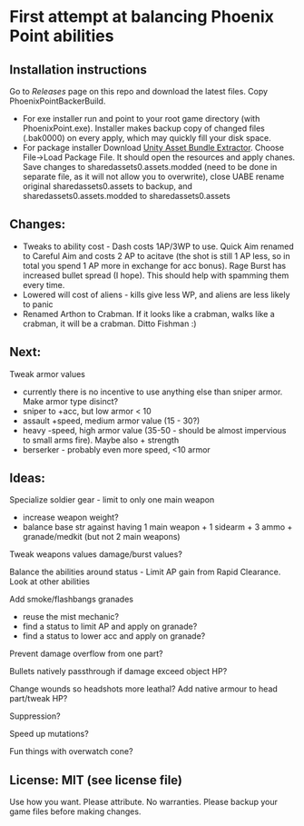 # First attempt at balancing Phoenix Point abilities

## Installation instructions

Go to _Releases_ page on this repo and download the latest files. Copy PhoenixPointBackerBuild. 

* For exe installer run and point to your root game directory (with PhoenixPoint.exe). Installer makes backup copy of changed files (.bak0000) on every apply, which may quickly fill your disk space. 
* For package installer Download [Unity Asset Bundle Extractor](https://github.com/DerPopo/UABE). Choose File->Load Package File. It should open the resources and apply chanes. Save changes to sharedassets0.assets.modded (need to be done in separate file, as it will not allow you to overwrite), close UABE rename original sharedassets0.assets to backup, and sharedassets0.assets.modded to sharedassets0.assets

## Changes:

* Tweaks to ability cost - Dash costs 1AP/3WP to use. Quick Aim renamed to Careful Aim and costs 2 AP to acitave (the shot is still 1 AP less, so in total you spend 1 AP more in exchange for acc bonus). Rage Burst has increased bullet spread (I hope). This should help with spamming them every time.
* Lowered will cost of aliens - kills give less WP, and aliens are less likely to panic
* Renamed Arthon to Crabman. If it looks like a crabman, walks like a crabman, it will be a crabman. Ditto Fishman :) 

## Next: 
Tweak armor values
* currently there is no incentive to use anything else than sniper armor. Make armor type disinct?
* sniper to +acc, but low armor < 10
* assault +speed, medium armor value (15 - 30?)
* heavy -speed, high armor value (35-50 - should be almost impervious to small arms fire). Maybe also + strength
* berserker - probably even more speed, <10 armor

## Ideas:
Specialize soldier gear - limit to only one main weapon
* increase weapon weight?
* balance base str against having 1 main weapon + 1 sidearm + 3 ammo + granade/medkit (but not 2 main weapons)

Tweak weapons values damage/burst values? 

Balance the abilities around status - Limit AP gain from Rapid Clearance. Look at other abilities

Add smoke/flashbangs granades
* reuse the mist mechanic?
* find a status to limit AP and apply on granade?
* find a status to lower acc and apply on granade?

Prevent damage overflow from one part?

Bullets natively passthrough if damage exceed object HP?

Change wounds so headshots more leathal? Add native armour to head part/tweak HP?

Suppression?

Speed up mutations?

Fun things with overwatch cone?

## License: MIT (see license file)
Use how you want. Please attribute. No warranties. Please backup your game files before making changes.
